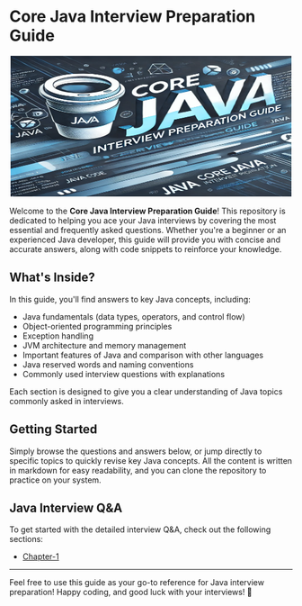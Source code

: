 # Core Java Interview Preparation Guide

<p align="center">
    <img src="./assets/images/java_banner.png" alt="Core Java Interview Preparation Guide" width="500" height="250">
</p>

Welcome to the **Core Java Interview Preparation Guide**! This repository is dedicated to helping you ace your Java interviews by covering the most essential and frequently asked questions. Whether you're a beginner or an experienced Java developer, this guide will provide you with concise and accurate answers, along with code snippets to reinforce your knowledge.

## What's Inside?

In this guide, you'll find answers to key Java concepts, including:

- Java fundamentals (data types, operators, and control flow)
- Object-oriented programming principles
- Exception handling
- JVM architecture and memory management
- Important features of Java and comparison with other languages
- Java reserved words and naming conventions
- Commonly used interview questions with explanations

Each section is designed to give you a clear understanding of Java topics commonly asked in interviews.

## Getting Started

Simply browse the questions and answers below, or jump directly to specific topics to quickly revise key Java concepts. All the content is written in markdown for easy readability, and you can clone the repository to practice on your system.

## Java Interview Q&A

To get started with the detailed interview Q&A, check out the following sections:

- [Chapter-1](./Chapters/Chapter-1.md)

---

Feel free to use this guide as your go-to reference for Java interview preparation! Happy coding, and good luck with your interviews! 🚀
